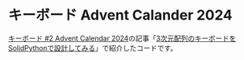 # キーボード Advent Calander 2024

[キーボード #2 Advent Calendar 2024](,https://adventar.org/calendars/10116)の記事「[3次元配列のキーボードをSolidPythonで設計してみる](https://eswai.hatenablog.com/)」で紹介したコードです。

